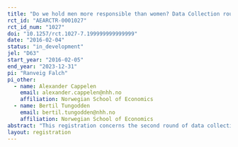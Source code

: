```yaml
---
title: "Do we hold men more responsible than women? Data Collection round 2."
rct_id: "AEARCTR-0001027"
rct_id_num: "1027"
doi: "10.1257/rct.1027-7.199999999999999"
date: "2016-02-04"
status: "in_development"
jel: "D63"
start_year: "2016-02-05"
end_year: "2023-12-31"
pi: "Ranveig Falch"
pi_other:
  - name: Alexander Cappelen
    email: alexander.cappelen@nhh.no
    affiliation: Norwegian School of Economics
  - name: Bertil Tungodden
    email: bertil.tungodden@nhh.no
    affiliation: Norwegian School of Economics
abstract: "This registration concerns the second round of data collection for a project where we study experimentally whether males are held more responsible for outcomes than females, using a novel design implemented on a representative sample of Americans. The participants make distributive choices involving men and women and we randomly manipulate the gender composition in the distributive situations. The registered pre-analysis plan should be read as an addition to the pre-analysis plan submitted to the AEA RCT registry on September 28, 2015, concerning the same project."
layout: registration
---
```


